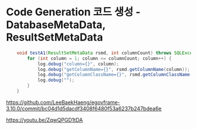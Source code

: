 # Code Generation 코드 생성 - DatabaseMetaData, ResultSetMetaData

```java
	void testA1(ResultSetMetaData rsmd, int columnCount) throws SQLException {
		for (int column = 1; column <= columnCount; column++) {
			log.debug("column={}", column);
			log.debug("getColumnName={}", rsmd.getColumnName(column));
			log.debug("getColumnClassName={}", rsmd.getColumnClassName(column));
			log.debug("");
		}
	}
```

<https://github.com/LeeBaekHaeng/egovframe-3.10.0/commit/bc04d1d5dacdf3408f6480f53a6237b247bdea6e>

<https://youtu.be/ZqwQPGD1tDA>
